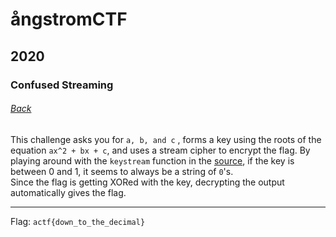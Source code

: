 # ångstromCTF
## 2020
### Confused Streaming
###### [Back](../write.md)

This challenge asks you for `a, b, and c` , forms a key using the roots of the equation `ax^2 + bx + c`, and uses a stream cipher to encrypt the flag.
By playing around with the `keystream` function in the [source](chall.py), if the key is between 0 and 1, it seems to always be a string of `0`'s.  
Since the flag is getting XORed with the key, decrypting the output automatically gives the flag.

---
Flag: `actf{down_to_the_decimal}`
